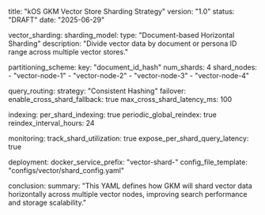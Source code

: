 title: "kOS GKM Vector Store Sharding Strategy"
version: "1.0"
status: "DRAFT"
date: "2025-06-29"

vector_sharding:
  sharding_model:
    type: "Document-based Horizontal Sharding"
    description: "Divide vector data by document or persona ID range across multiple vector stores."

  partitioning_scheme:
    key: "document_id_hash"
    num_shards: 4
    shard_nodes:
      - "vector-node-1"
      - "vector-node-2"
      - "vector-node-3"
      - "vector-node-4"

  query_routing:
    strategy: "Consistent Hashing"
    failover:
      enable_cross_shard_fallback: true
      max_cross_shard_latency_ms: 100

  indexing:
    per_shard_indexing: true
    periodic_global_reindex: true
    reindex_interval_hours: 24

  monitoring:
    track_shard_utilization: true
    expose_per_shard_query_latency: true

  deployment:
    docker_service_prefix: "vector-shard-"
    config_file_template: "configs/vector/shard_config.yaml"

conclusion:
  summary: "This YAML defines how GKM will shard vector data horizontally across multiple vector nodes, improving search performance and storage scalability."

